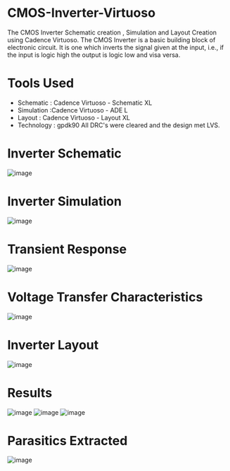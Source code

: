 # CMOS-Inverter-Virtuoso
The CMOS Inverter Schematic creation , Simulation and Layout Creation using Cadence Virtuoso. 
The CMOS Inverter is a basic building block of electronic circuit. It is one which inverts the signal given at the input, i.e., if the input is logic high the output is logic low and visa versa.
# Tools Used 
+ Schematic : Cadence Virtuoso - Schematic XL
+ Simulation :Cadence Virtuoso -  ADE L
+ Layout : Cadence Virtuoso - Layout XL
+ Technology : gpdk90
  All DRC's were cleared and the design met LVS.
# Inverter Schematic
![image](https://github.com/VishwajithVPai/CMOS-Inverter-Virtuoso/assets/130815256/5d91bf27-8c56-4257-984e-1d8cf3567ced)
# Inverter Simulation
![image](https://github.com/VishwajithVPai/CMOS-Inverter-Virtuoso/assets/130815256/cf4a7503-9956-4bd0-a1b7-c20352523a68)
# Transient Response
![image](https://github.com/VishwajithVPai/CMOS-Inverter-Virtuoso/assets/130815256/bf3df8e4-1188-4ac0-8ef5-5767dfd7cb13)
# Voltage Transfer Characteristics
![image](https://github.com/VishwajithVPai/CMOS-Inverter-Virtuoso/assets/130815256/4ead72aa-620e-45a5-a422-f4ccfa1c392b)
# Inverter Layout
![image](https://github.com/VishwajithVPai/CMOS-Inverter-Virtuoso/assets/130815256/8c31c558-b568-4cc1-92ca-e4ecf3d890c2)
# Results
![image](https://github.com/VishwajithVPai/CMOS-Inverter-Virtuoso/assets/130815256/33036918-be93-4fed-9e6a-0a1eccef2b7b)
![image](https://github.com/VishwajithVPai/CMOS-Inverter-Virtuoso/assets/130815256/11528f53-5359-4a27-898b-6adb232fe1a2)
![image](https://github.com/VishwajithVPai/CMOS-Inverter-Virtuoso/assets/130815256/badf1c4e-1512-45c9-a7e5-a640bb94f662)
# Parasitics Extracted
![image](https://github.com/VishwajithVPai/CMOS-Inverter-Virtuoso/assets/130815256/61eb7461-f8b9-49a0-9657-293f042f4b11)









